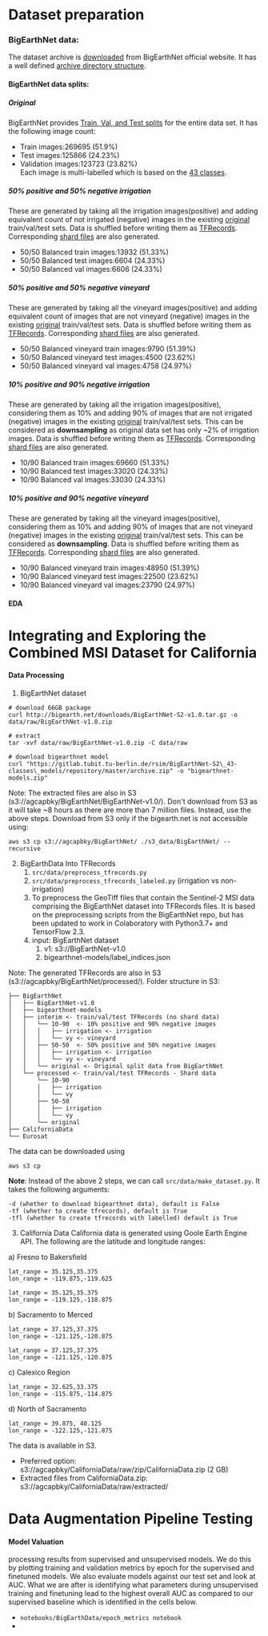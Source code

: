 

# Dataset preparation

### BigEarthNet data:
The dataset archive is [downloaded](http://bigearth.net/downloads/BigEarthNet-S2-v1.0.tar.gz) from BigEarthNet official website. It has a well defined [archive directory structure](http://bigearth.net/static/documents/Description_BigEarthNet-S2.pdf).
#### BigEarthNet data splits:

##### Original
BigEarthNet provides [Train, Val, and Test splits](https://gitlab.tubit.tu-berlin.de/rsim/BigEarthNet-S2_43-classes_models/tree/master/splits) for the entire data set. It has the following image count:  
- Train images:269695 (51.9%)
- Test images:125866 (24.23%)
- Validation images:123723 (23.82%)  
Each image is multi-labelled which is based on the [43 classes](https://gitlab.tubit.tu-berlin.de/rsim/BigEarthNet-S2_43-classes_models/blob/master/label_indices.json).  

##### 50% positive and 50% negative irrigation
These are generated by taking all the irrigation images(positive) and adding equivalent count of not irrigated (negative) images in the existing [original](https://gitlab.tubit.tu-berlin.de/rsim/BigEarthNet-S2_43-classes_models/tree/master/splits) train/val/test sets. Data is shuffled before writing them as [TFRecords](https://www.tensorflow.org/tutorials/load_data/tfrecord). Corresponding [shard files](https://www.tensorflow.org/api_docs/python/tf/data/TFRecordDataset) are also generated.    
- 50/50 Balanced train images:13932 (51.33%)
- 50/50 Balanced test images:6604 (24.33%)
- 50/50 Balanced val images:6606 (24.33%)
##### 50% positive and 50% negative vineyard
These are generated by taking all the vineyard images(positive) and adding equivalent count of images that are not vineyard (negative) images in the existing [original](https://gitlab.tubit.tu-berlin.de/rsim/BigEarthNet-S2_43-classes_models/tree/master/splits) train/val/test sets.   Data is shuffled before writing them as [TFRecords](https://www.tensorflow.org/tutorials/load_data/tfrecord). Corresponding [shard files](https://www.tensorflow.org/api_docs/python/tf/data/TFRecordDataset) are also generated.  
- 50/50 Balanced vineyard train images:9790 (51.39%)
- 50/50 Balanced vineyard test images:4500 (23.62%)
- 50/50 Balanced vineyard val images:4758 (24.97%)
##### 10% positive and 90% negative irrigation
These are generated by taking all the irrigation images(positive), considering them as 10% and adding 90% of images that are not irrigated (negative) images in the existing [original](https://gitlab.tubit.tu-berlin.de/rsim/BigEarthNet-S2_43-classes_models/tree/master/splits) train/val/test sets. This can be considered as **downsampling** as original data set has only ~2% of irrigation images.   Data is shuffled before writing them as [TFRecords](https://www.tensorflow.org/tutorials/load_data/tfrecord). Corresponding [shard files](https://www.tensorflow.org/api_docs/python/tf/data/TFRecordDataset) are also generated.       
- 10/90 Balanced train images:69660 (51.33%)
- 10/90 Balanced test images:33020 (24.33%)
- 10/90 Balanced val images:33030 (24.33%)
##### 10% positive and 90% negative vineyard
These are generated by taking all the vineyard images(positive), considering them as 10% and adding 90% of images that are not vineyard (negative) images in the existing [original](https://gitlab.tubit.tu-berlin.de/rsim/BigEarthNet-S2_43-classes_models/tree/master/splits) train/val/test sets. This can be considered as **downsampling**.   Data is shuffled before writing them as [TFRecords](https://www.tensorflow.org/tutorials/load_data/tfrecord). Corresponding [shard files](https://www.tensorflow.org/api_docs/python/tf/data/TFRecordDataset) are also generated.         
- 10/90 Balanced vineyard train images:48950 (51.39%)
- 10/90 Balanced vineyard test images:22500 (23.62%)
- 10/90 Balanced vineyard val images:23790 (24.97%)

#### EDA 
# Integrating and Exploring the Combined MSI Dataset for California

#### Data Processing 
1. BigEarthNet dataset 
```
# download 66GB package 
curl http://bigearth.net/downloads/BigEarthNet-S2-v1.0.tar.gz -o data/raw/BigEarthNet-v1.0.zip

# extract 
tar -xvf data/raw/BigEarthNet-v1.0.zip -C data/raw

# download bigearthnet model
curl "https://gitlab.tubit.tu-berlin.de/rsim/BigEarthNet-S2\_43-classes\_models/repository/master/archive.zip" -o "bigearthnet-models.zip"
```
Note: The extracted files are also in S3 (s3://agcapbky/BigEarthNet/BigEarthNet-v1.0/). 
Don't download from S3 as it will take ~8 hours as there are more than 7 million files. 
Instead, use the above steps. Download from S3 only if the bigearth.net is not accessible using:
```
aws s3 cp s3://agcapbky/BigEarthNet/ ./s3_data/BigEarthNet/ --recursive
```
2. BigEarthData Into TFRecords
	1. `src/data/preprocess_tfrecords.py` 
	2. `src/data/preprocess_tfrecords_labeled.py`  (irrigation vs non-irrigation)
	3. To preprocess the GeoTiff files that contain the Sentinel-2 MSI data comprising the BigEarthNet dataset into TFRecords files. It is based on the preprocessing scripts from the BigEarthNet repo, but has been updated to work in Colaboratory with Python3.7+ and TensorFlow 2.3.
	4. input: BigEarthNet dataset
		1.  v1: s3://BigEarthNet-v1.0
		2. bigearthnet-models/label_indices.json 

Note: The generated TFRecords are also in S3 (s3://agcapbky/BigEarthNet/processed/). 
Folder structure in S3:

    ├── BigEarthNet       
    │   ├── BigEarthNet-v1.0       
    │   ├── bigearthnet-models     
    │   ├── interim <- train/val/test TFRecords (no shard data)
    │   │   └── 10-90  <- 10% positive and 90% negative images
    │   │   │   ├── irrigation <- irrigation
    │   │   │   └── vy <- vineyard
    │   │   ├── 50-50  <- 50% positive and 50% negative images  
    │   │   │   ├── irrigation <- irrigation
    │   │   │   └── vy <- vineyard 
    │   │   └── original <- Original split data from BigEarthNet 
    │   └── processed <- train/val/test TFRecords - Shard data 
    │       └── 10-90
    │       │   ├── irrigation
    │       │   └── vy 
    │       ├── 50-50  
    │       │   ├── irrigation
    │       │   └── vy 
    │       └── original     
    ├── CaliforniaData           
    └── Eurosat          

The data can be downloaded using 
```
aws s3 cp
```
**Note**: Instead of the above 2 steps, we can call `src/data/make_dataset.py`. It takes the following arguments:
```
-d (whether to download bigearthnet data), default is False
-tf (whether to create tfrecords), default is True
-tfl (whether to create tfrecords with labelled) default is True
```
3. California Data
California data is generated using Goole Earth Engine API. The following are the latitude and longitude ranges:  

a) Fresno to Bakersfield  
	
	lat_range = 35.125,35.375  
	lon_range = -119.875,-119.625  
	
	lat_range = 35.125,35.375  
	lon_range = -119.125,-118.875  
	
b) Sacramento to Merced  
	
	lat_range = 37.125,37.375  
	lon_range = -121.125,-120.875  
	
	lat_range = 37.125,37.375  
	lon_range = -121.125,-120.875  
	
c) Calexico Region  
	
	lat_range = 32.625,33.375  
	lon_range = -115.875,-114.875  

d) North of Sacramento  
	
	lat_range = 39.875, 40.125  
	lon_range = -122.125,-121.875  

The data is available in S3. 
- Preferred option: s3://agcapbky/CaliforniaData/raw/zip/CaliforniaData.zip  (2 GB)
- Extracted files from CaliforniaData.zip: s3://agcapbky/CaliforniaData/raw/extracted/


# Data Augmentation Pipeline Testing



#### Model Valuation 
 processing results from supervised and unsupervised models. We do this by plotting training and validation metrics by epoch for the supervised and finetuned models. We also evaluate models against our test set and look at AUC. What we are after is identifying what parameters during unsupervised training and finetuning lead to the highest overall AUC as compared to our supervised baseline which is identified in the cells below.
- `notebooks/BigEarthData/epoch_metrics notebook`
- 
